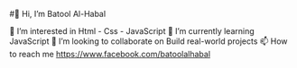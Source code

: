#👋 Hi, I’m Batool Al-Habal

👀 I’m interested in Html - Css - JavaScript
🌱 I’m currently learning JavaScript
💞️ I’m looking to collaborate on Build real-world projects
📫 How to reach me https://www.facebook.com/batoolalhabal
